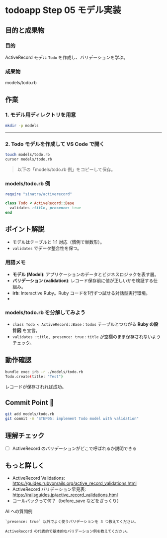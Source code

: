 # todoapp Step 05 モデル実装

## 目的と成果物

### 目的
ActiveRecord モデル `Todo` を作成し、バリデーションを学ぶ。

### 成果物
models/todo.rb

## 作業
### 1. モデル用ディレクトリを用意
```bash
mkdir -p models
```

---

### 2. Todo モデルを作成して VS Code で開く
```bash
touch models/todo.rb
cursor models/todo.rb
```
> 以下の「models/todo.rb 例」をコピーして保存。

### models/todo.rb 例
```ruby
require "sinatra/activerecord"

class Todo < ActiveRecord::Base
  validates :title, presence: true
end
```

## ポイント解説
- モデルはテーブルと 1:1 対応（慣例で単数形）。
- `validates` でデータ整合性を保つ。

### 用語メモ
- **モデル (Model)**: アプリケーションのデータとビジネスロジックを表す層。
- **バリデーション (validation)**: レコード保存前に値が正しいかを検証する仕組み。
- **irb**: Interactive Ruby。Ruby コードを1行ずつ試せる対話型実行環境。
- 
### models/todo.rb を分解してみよう
- `class Todo < ActiveRecord::Base` : `todos` テーブルとつながる **Ruby の設計図** を宣言。
- `validates :title, presence: true` : `title` が空欄のまま保存されないようチェック。

## 動作確認
```bash
bundle exec irb -r ./models/todo.rb
Todo.create(title: "Test")
```
レコードが保存されれば成功。

## Commit Point 🚩
```bash
git add models/todo.rb
git commit -m "STEP05: implement Todo model with validation"
```

## 理解チェック
- [ ] ActiveRecord のバリデーションがどこで呼ばれるか説明できる

## もっと詳しく

- ActiveRecord Validations: https://guides.rubyonrails.org/active_record_validations.html
- ActiveRecord バリデーション早見表: https://railsguides.jp/active_record_validations.html
- コールバックって何？（before_save などをざっくり）

AI への質問例
```
`presence: true` 以外でよく使うバリデーションを 3 つ教えてください。

ActiveRecord の代表的で基本的なバリデーション例を教えてください。
```


